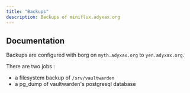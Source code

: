 ```yaml
---
title: "Backups"
description: Backups of miniflux.adyxax.org
---
```


## Documentation

Backups are configured with borg on `myth.adyxax.org` to `yen.adyxax.org`.

There are two jobs :
- a filesystem backup of `/srv/vaultwarden`
- a pg_dump of vaultwarden's postgresql database
